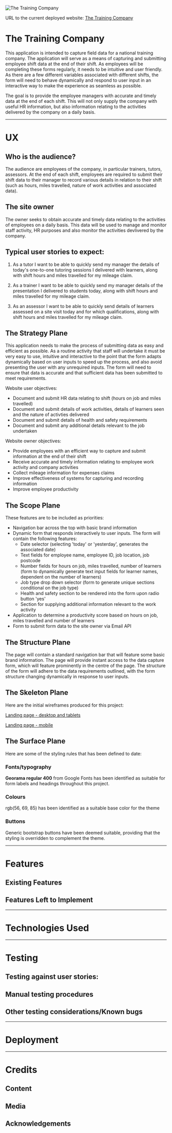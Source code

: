 ![The Training Company](/assets/readme-images/.PNG)

URL to the current deployed website:  [The Training Company](URL)

# The Training Company

This application is intended to capture field data for a national training company.   The application will serve as a means of capturing and submitting employee shift data at the end of their shift.   As employees will be completing these forms regularly, it needs to be intuitive and user friendly.  As there are a few different variables associated with different shifts, the form will need to behave dynamically and respond to user input in an interactive way to make the experience as seamless as possible. 

The goal is to provide the employee managers with accurate and timely data at the end of each shift.  This will not only supply the company with useful HR information, but also information relating to the activities delivered by the company on a daily basis.

----

# UX
## Who is the audience?

The audience are employees of the company, in particular trainers, tutors, assessors.  At the end of each shift, employees are required to submit their shift data to their manager to record various details in relation to their shift (such as hours, miles travelled, nature of work activities and associated data).

## The site owner

The owner seeks to obtain accurate and timely data relating to the activities of employees on a daily basis.  This data will be used to manage and monitor staff activity, HR purposes and also monitor the activities devlivered by the company.  

## Typical user stories to expect:

1.  As a tutor I want to be able to quickly send my manager the details of today's one-to-one tutoring sessions I delivered with learners, along with shift hours and miles travelled for my mileage claim.

1.  As a trainer I want to be able to quickly send my manager details of the presentation I delivered to students today, along with shift hours and miles travelled for my mileage claim.

1.  As an assessor I want to be able to quickly send details of learners assessed on a site visit today and for which qualifications, along with shift hours and miles travelled for my mileage claim. 


## The Strategy Plane

This application needs to make the process of submitting data as easy and efficient as possible.  As a routine activity that staff will undertake it must be very easy to use, intuitive and interactive to the point that the form adapts dynamically based on user inputs to speed up the process, and also avoid presenting the user with any unrequired inputs.   The form will need to ensure that data is accurate and that sufficient data has been submitted to meet requirements.  

Website user objectives:

* Document and submit HR data relating to shift (hours on job and miles travelled)
* Document and submit details of work activities, details of learners seen and the nature of activties delivered 
* Document and submit details of health and safety requirements
* Document and submit any additional details relevant to the job undertaken

Website owner objectives: 

* Provide employees with an efficient way to capture and submit information at the end of their shift
* Receive accurate and timely information relating to employee work activity and company activities
* Collect mileage information for expenses claims
* Improve effectiveness of systems for capturing and recording information
* Improve employee productivity


## The Scope Plane

These features are to be included as priorities:

*	Navigation bar across the top with basic brand information
*	Dynamic form that responds interactively to user inputs.  The form will contain the following features:
    *	Date selector (selecting 'today' or 'yesterday', generates the associated date)
    *	Text fields for employee name, employee ID, job location, job postcode
    *	Number fields for hours on job, miles travelled, number of learners (form to dynamically generate text input fields for learner names, dependent on the number of learners)
    *	Job type drop down selector (form to generate unique sections conditional on the job type)
    *	Health and safety section to be rendered into the form upon radio button 'yes'
    *	Section for supplying additional information relevant to the work activity
*	Application to determine a productivity score based on hours on job, miles travelled and number of learners
*	Form to submit form data to the site owner via Email API

## The Structure Plane

The page will contain a standard navigation bar that will feature some basic brand information.  The page will provide instant access to the data capture form, which will feature prominently in the centre of the page.   The structure of the form will adhere to the data requirements outlined, with the form structure changing dynamically in response to user inputs.

## The Skeleton Plane

Here are the initial wireframes produced for this project:

[Landing page - desktop and tablets](URL)

[Landing page - mobile](URL)


## The Surface Plane 

Here are some of the styling rules that has been defined to date: 

### Fonts/typography

**Georama regular 400** from Google Fonts has been identified as suitable for form labels and headings throughout this project.   

### Colours

rgb(56, 69, 85) has been identified as a suitable base color for the theme

### Buttons

Generic bootstrap buttons have been deemed suitable, providing that the styling is overridden to complement the theme.

----

# Features

## Existing Features

## Features Left to Implement

----

# Technologies Used


----

# Testing

## Testing against user stories:

## Manual testing procedures

## Other testing considerations/Known bugs

----

# Deployment


----

# Credits

## Content

## Media

## Acknowledgements 

